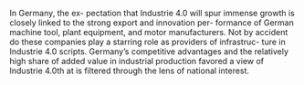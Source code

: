 
 In Germany, the ex-
pectation that Industrie 4.0 will spur immense growth is
closely linked to the strong export and innovation per-
formance of German machine tool, plant equipment,
and motor manufacturers. Not by accident do these
companies play a starring role as providers of infrastruc-
ture in Industrie 4.0 scripts. Germany’s competitive
advantages and the relatively high share of added value
in industrial production favored a view of Industrie 4.0th at is filtered through the lens of national interest.